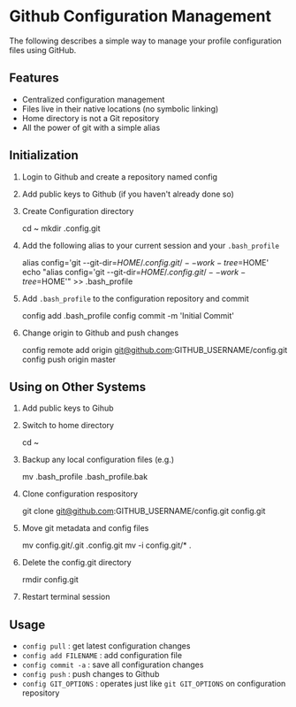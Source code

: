 Github Configuration Management
===============================

The following describes a simple way to manage your profile
configuration files using GitHub.

Features
--------
 * Centralized configuration management
 * Files live in their native locations (no symbolic linking)
 * Home directory is not a Git repository
 * All the power of git with a simple alias

Initialization
--------------

  1. Login to Github and create a repository named config
  2. Add public keys to Github (if you haven't already done so)
  3. Create Configuration directory

      cd ~
      mkdir .config.git

  4. Add the following alias to your current session and your `.bash_profile`

      alias config='git --git-dir=$HOME/.config.git/ --work-tree=$HOME'
      echo "alias config='git --git-dir=$HOME/.config.git/ --work-tree=$HOME'" >> .bash_profile

  5. Add `.bash_profile` to the configuration repository and commit

      config add .bash_profile
      config commit -m 'Initial Commit'

  6. Change origin to Github and push changes

      config remote add origin git@github.com:GITHUB_USERNAME/config.git
      config push origin master

Using on Other Systems
----------------------

  1. Add public keys to Gihub
  2. Switch to home directory

      cd ~

  3. Backup any local configuration files (e.g.)

      mv .bash_profile .bash_profile.bak

  4. Clone configuration respository

      git clone git@github.com:GITHUB_USERNAME/config.git config.git

  5. Move git metadata and config files

      mv config.git/.git .config.git
      mv -i config.git/* .

  6. Delete the config.git directory

      rmdir config.git

  7. Restart terminal session

Usage
-----

  * `config pull` : get latest configuration changes
  * `config add FILENAME` : add configuration file
  * `config commit -a` : save all configuration changes
  * `config push` : push changes to Github
  * `config GIT_OPTIONS` : operates just like `git GIT_OPTIONS` on configuration repository

